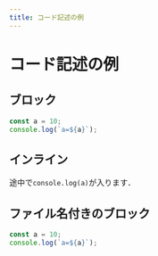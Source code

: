 ```yaml
---
title: コード記述の例
---
```

# コード記述の例

## ブロック
```javascript
const a = 10;
console.log(`a=${a}`);
```

## インライン
途中で`console.log(a)`が入ります．

## ファイル名付きのブロック
```javascript:a.js
const a = 10;
console.log(`a=${a}`);
```